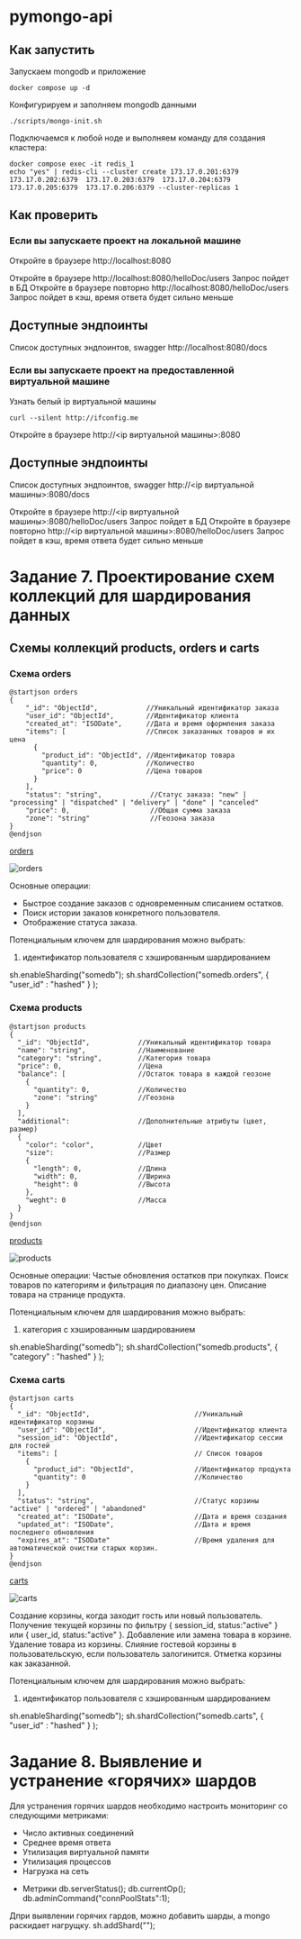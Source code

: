 # pymongo-api

## Как запустить

Запускаем mongodb и приложение

```shell
docker compose up -d
```

Конфигурируем и заполняем mongodb данными

```shell
./scripts/mongo-init.sh
```

Подключаемся к любой ноде и выполняем команду для создания кластера:
```
docker compose exec -it redis_1
echo "yes" | redis-cli --cluster create 173.17.0.201:6379  173.17.0.202:6379  173.17.0.203:6379  173.17.0.204:6379  173.17.0.205:6379  173.17.0.206:6379 --cluster-replicas 1 
```


## Как проверить

### Если вы запускаете проект на локальной машине

Откройте в браузере http://localhost:8080

Откройте в браузере http://localhost:8080/helloDoc/users Запрос пойдет в БД
Откройте в браузере повторно http://localhost:8080/helloDoc/users Запрос пойдет в кэш, время ответа будет сильно меньше

## Доступные эндпоинты

Список доступных эндпоинтов, swagger http://localhost:8080/docs



### Если вы запускаете проект на предоставленной виртуальной машине

Узнать белый ip виртуальной машины

```shell
curl --silent http://ifconfig.me
```

Откройте в браузере http://<ip виртуальной машины>:8080

## Доступные эндпоинты

Список доступных эндпоинтов, swagger http://<ip виртуальной машины>:8080/docs

Откройте в браузере http://<ip виртуальной машины>:8080/helloDoc/users Запрос пойдет в БД
Откройте в браузере повторно http://<ip виртуальной машины>:8080/helloDoc/users Запрос пойдет в кэш, время ответа будет сильно меньше



# Задание 7. Проектирование схем коллекций для шардирования данных

## Схемы коллекций products, orders и carts

### Схема orders

```
@startjson orders
{
	"_id": "ObjectId",            //Уникальный идентификатор заказа
	"user_id": "ObjectId",        //Идентификатор клиента
	"created_at": "ISODate",      //Дата и время оформления заказа
	"items": [                    //Список заказанных товаров и их цена
	  {                                  
	    "product_id": "ObjectId", //Идентификатор товара
	    "quantity": 0,            //Количество
	    "price": 0                //Цена товаров
	  }                                  
	],                                     
	"status": "string",            //Статус заказа: "new" | "processing" | "dispatched" | "delivery" | "done" | "canceled"
	"price": 0,                    //Общая сумма заказа
	"zone": "string"               //Геозона заказа
}
@endjson
```

[orders](https://editor.plantuml.com/uml/RO-n3i8W48PdI7Y7Xhc3irC7bquT78rf42w69e8Unr2Dx-vT6ur35y9ttzr_q1LoI5F9gSaO08lHBwEL7MEm-yOEbmayzS6sKgm5S5Du14SGHaVY-kDmO5nL9BWLhfuOb4GhPU-OG_Mq5SNsKLsYI3ExNViTY1w41Tzyd9TiVZjL2USRndHTD_wQ5thc17yTHlDu1od8but-0000)

![orders](https://img.plantuml.biz/plantuml/png/RO-n3i8W48PdI7Y7Xhc3irC7bquT78rf42w69e8Unr2Dx-vT6ur35y9ttzr_q1LoI5F9gSaO08lHBwEL7MEm-yOEbmayzS6sKgm5S5Du14SGHaVY-kDmO5nL9BWLhfuOb4GhPU-OG_Mq5SNsKLsYI3ExNViTY1w41Tzyd9TiVZjL2USRndHTD_wQ5thc17yTHlDu1od8but-0000)

Основные операции:
- Быстрое создание заказов с одновременным списанием остатков.
- Поиск истории заказов конкретного пользователя.
- Отображение статуса заказа.

Потенциальным ключем для шардирования можно выбрать:
1) идентификатор пользователя с хэшированным шардированием

sh.enableSharding("somedb");
sh.shardCollection("somedb.orders", { "user_id" : "hashed" } );


### Схема products

```
@startjson products
{
  "_id": "ObjectId",            //Уникальный идентификатор товара
  "name": "string",             //Наименование
  "category": "string",         //Категория товара
  "price": 0,                   //Цена
  "balance": [                  //Остаток товара в каждой геозоне
    {
      "quantity": 0,            //Количество
      "zone": "string"          //Геозона
    }
  ],
  "additional":                 //Дополнительные атрибуты (цвет, размер)
  {
    "color": "color",           //Цвет
    "size":                     //Размер
    {
      "length": 0,              //Длина
      "width": 0,               //Ширина
      "height": 0               //Высота
    },
    "weght": 0                  //Масса
  }
}
@endjson
```
[products](https://editor.plantuml.com/uml/NP2n3i8m34Jdv2jGPWRcJbsP-024K9f4gQlYbCHLrQB-Et4eeiAJx-by9xbEf2DrAU1XYC6EXf9yIQ7kO5LrK9UcSuRELXqpG_rm31D5G5-GqUHyYFCV7Y8OjfvODBhNMEHL2f73XL3FKIC1pPidaoNWFZopLOeRtsjhWI2WxbKboxqoeG-HtP-54rI2nR5XQ-WTUcf_-HFOlMmT-9PO2wug2PFxeZmozw-oTcZvEV8D)

![products](https://img.plantuml.biz/plantuml/png/NP2n3i8m34Jdv2jGPWRcJbsP-024K9f4gQlYbCHLrQB-Et4eeiAJx-by9xbEf2DrAU1XYC6EXf9yIQ7kO5LrK9UcSuRELXqpG_rm31D5G5-GqUHyYFCV7Y8OjfvODBhNMEHL2f73XL3FKIC1pPidaoNWFZopLOeRtsjhWI2WxbKboxqoeG-HtP-54rI2nR5XQ-WTUcf_-HFOlMmT-9PO2wug2PFxeZmozw-oTcZvEV8D)

Основные операции:
Частые обновления остатков при покупках.
Поиск товаров по категориям и фильтрация по диапазону цен.
Описание товара на странице продукта.

Потенциальным ключем для шардирования можно выбрать:
1) категория с хэшированным шардированием

sh.enableSharding("somedb");
sh.shardCollection("somedb.products", { "category" : "hashed" } );


### Схема carts
```
@startjson carts
{
  "_id": "ObjectId",                          //Уникальный идентификатор корзины
  "user_id": "ObjectId",                      //Идентификатор клиента
  "session_id": "ObjectId",                   //Идентификатор сессии для гостей
  "items": [                                  // Список товаров
    {                                       
      "product_id": "ObjectId",               //Идентификатор продукта
      "quantity": 0                           //Количество
    }                                       
  ],                                          
  "status": "string",                         //Статус корзины "active" | "ordered" | "abandoned"
  "created_at": "ISODate",                    //Дата и время создания
  "updated_at": "ISODate",                    //Дата и время последнего обновления
  "expires_at": "ISODate"                     //Время удаления для автоматической очистки старых корзин.
}
@endjson
```
[carts](https://editor.plantuml.com/uml/TP0n2m8n38Nd5leVIcS7PwSRN6wwmL7ag6sG7jZM9eKJyR-RSavIbv2yZ-GzCY3PGWkcg1qtgEHBIM7cuCr1c-cwWAFHcrqJAqBf0WJ4a6AN1O8xidpMF8bsN0YJI_BLKM-1wQFQI86UpFPDUNEvR4PagRPht9KGRvk5As09_6ofaV4q7NdyHix-7u8rXmBuWpWbsmqGVVk9aXy0)

![carts](https://img.plantuml.biz/plantuml/png/TP0n2m8n38Nd5leVIcS7PwSRN6wwmL7ag6sG7jZM9eKJyR-RSavIbv2yZ-GzCY3PGWkcg1qtgEHBIM7cuCr1c-cwWAFHcrqJAqBf0WJ4a6AN1O8xidpMF8bsN0YJI_BLKM-1wQFQI86UpFPDUNEvR4PagRPht9KGRvk5As09_6ofaV4q7NdyHix-7u8rXmBuWpWbsmqGVVk9aXy0)

Создание корзины, когда заходит гость или новый пользователь.
Получение текущей корзины по фильтру { session_id, status:"active" } или { user_id, status:"active" }.
Добавление или замена товара в корзине.
Удаление товара из корзины.
Слияние гостевой корзины в пользовательскую, если пользователь залогинится.
Отметка корзины как заказанной.


Потенциальным ключем для шардирования можно выбрать:
1) идентификатор пользователя с хэшированным шардированием

sh.enableSharding("somedb");
sh.shardCollection("somedb.carts", { "user_id" : "hashed" } );



# Задание 8. Выявление и устранение «горячих» шардов
Для устранения горячих шардов необходимо настроить мониторинг со следующими метриками:
- Число активных соединений
- Среднее время ответа
- Утилизация виртуальной памяти
- Утилизация процессов
- Нагрузка на сеть

+ Метрики
db.serverStatus();
db.currentOp();
db.adminCommand("connPoolStats":1);

Дпри выявлении горячих гардов, можно добавить шарды, a mongo раскидает нагрущку.
sh.addShard("");